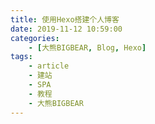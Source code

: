 ```yaml
---
title: 使用Hexo搭建个人博客
date: 2019-11-12 10:59:00
categories:
    - [大熊BIGBEAR, Blog, Hexo]
tags:
    - article
    - 建站
    - SPA
    - 教程
    - 大熊BIGBEAR
---
```

<meta name="referrer" content="no-referrer" />
